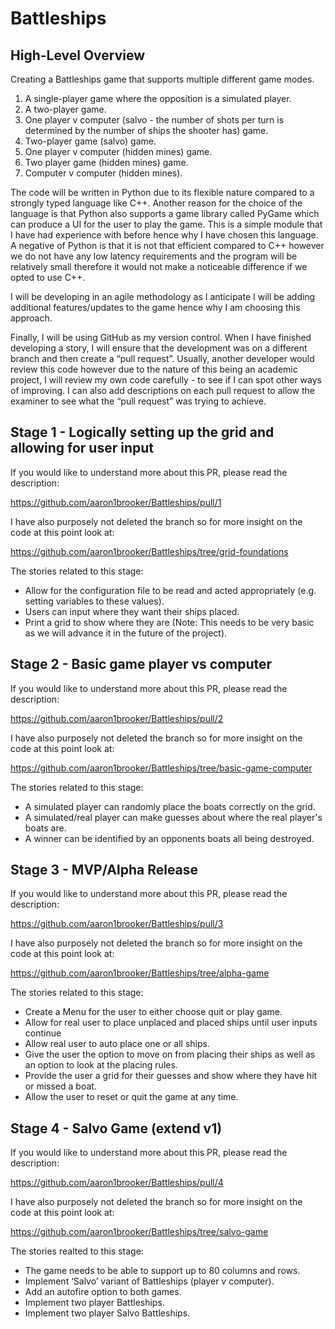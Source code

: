 # Battleships

## High-Level Overview

Creating a Battleships game that supports multiple different game modes. 
1) A single-player game where the opposition is a simulated player.
2) A two-player game.
3) One player v computer (salvo - the number of shots per turn is determined by the number of ships the shooter has) game.
4) Two-player game (salvo) game.
5) One player v computer (hidden mines) game.
6) Two player game (hidden mines) game.
7) Computer v computer (hidden mines).

The code will be written in Python due to its flexible nature compared to a strongly typed language like C++. Another reason for the choice of the language is that Python also supports a game library called PyGame which can produce a UI for the user to play the game. This is a simple module that I have had experience with before hence why I have chosen this language. A negative of Python is that it is not that efficient compared to C++ however we do not have any low latency requirements and the program will be relatively small therefore it would not make a noticeable difference if we opted to use C++.

I will be developing in an agile methodology as I anticipate I will be adding additional features/updates to the game hence why I am choosing this approach.

Finally, I will be using GitHub as my version control. When I have finished developing a story, I will ensure that the development was on a different branch and then create a “pull request”. Usually, another developer would review this code however due to the nature of this being an academic project, I will review my own code carefully - to see if I can spot other ways of improving. I can also add descriptions on each pull request to allow the examiner to see what the “pull request” was trying to achieve.

## Stage 1 - Logically setting up the grid and allowing for user input

If you would like to understand more about this PR, please read the description:

https://github.com/aaron1brooker/Battleships/pull/1

I have also purposely not deleted the branch so for more insight on the code at this point look at:

https://github.com/aaron1brooker/Battleships/tree/grid-foundations

The stories related to this stage:

- Allow for the configuration file to be read and acted appropriately (e.g. setting variables to these values).
- Users can input where they want their ships placed.
- Print a grid to show where they are (Note: This needs to be very basic as we will advance it in the future of the project).

## Stage 2 - Basic game player vs computer

If you would like to understand more about this PR, please read the description:

https://github.com/aaron1brooker/Battleships/pull/2

I have also purposely not deleted the branch so for more insight on the code at this point look at:

https://github.com/aaron1brooker/Battleships/tree/basic-game-computer

The stories related to this stage:
- A simulated player can randomly place the boats correctly on the grid.
- A simulated/real player can make guesses about where the real player's boats are.
- A winner can be identified by an opponents boats all being destroyed.

## Stage 3 - MVP/Alpha Release

If you would like to understand more about this PR, please read the description:

https://github.com/aaron1brooker/Battleships/pull/3

I have also purposely not deleted the branch so for more insight on the code at this point look at:

https://github.com/aaron1brooker/Battleships/tree/alpha-game

The stories related to this stage:
- Create a Menu for the user to either choose quit or play game.
- Allow for real user to place unplaced and placed ships until user inputs continue
- Allow real user to auto place one or all ships.
- Give the user the option to move on from placing their ships as well as an option to look at the placing rules.
- Provide the user a grid for their guesses and show where they have hit or missed a boat.
- Allow the user to reset or quit the game at any time.

## Stage 4 - Salvo Game (extend v1)

If you would like to understand more about this PR, please read the description:

https://github.com/aaron1brooker/Battleships/pull/4

I have also purposely not deleted the branch so for more insight on the code at this point look at:

https://github.com/aaron1brooker/Battleships/tree/salvo-game

The stories realted to this stage:

- The game needs to be able to support up to 80 columns and rows.
- Implement ‘Salvo’ variant of Battleships (player v computer).
- Add an autofire option to both games.
- Implement two player Battleships.
- Implement two player Salvo Battleships.


